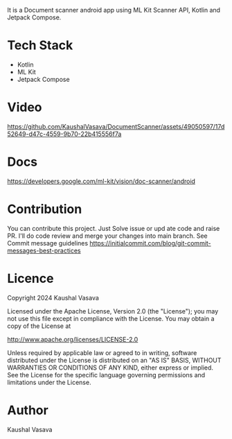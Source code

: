 It is a Document scanner android app using ML Kit Scanner API, Kotlin and Jetpack Compose.

# Tech Stack
- Kotlin
- ML Kit
- Jetpack Compose

# Video
https://github.com/KaushalVasava/DocumentScanner/assets/49050597/17d52649-d47c-4559-9b70-22b415556f7a

# Docs
https://developers.google.com/ml-kit/vision/doc-scanner/android

# Contribution
You can contribute this project. Just Solve issue or upd
ate code and raise PR. I'll do code review and merge your changes into main branch. See Commit message guidelines https://initialcommit.com/blog/git-commit-messages-best-practices

# Licence
Copyright 2024 Kaushal Vasava

Licensed under the Apache License, Version 2.0 (the "License"); you may not use this file except in compliance with the License. You may obtain a copy of the License at

http://www.apache.org/licenses/LICENSE-2.0

Unless required by applicable law or agreed to in writing, software distributed under the License is distributed on an "AS IS" BASIS, WITHOUT WARRANTIES OR CONDITIONS OF ANY KIND, either express or implied. See the License for the specific language governing permissions and limitations under the License.

# Author
Kaushal Vasava

